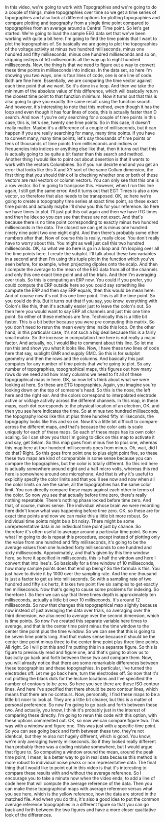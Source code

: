  In this video, we're going to work with Topographies and we're going to do a couple of things, make topographies over time so we get a time series of topographies and also look at different options for plotting topographies and compare plotting and topography from a single time point compared to topographies from an average around a Central Time point. So let's get started. We're going to load the sample EEG data set that we've been working with quite a bit here. I'm going to find the time points that I want to plot the topographies of. So basically we are going to plot the topographies of the voltage activity at minus two hundred milliseconds, minus one hundred and fifty milliseconds, minus one hundred milliseconds and so on, skipping insteps of 50 milliseconds all the way up to eight hundred milliseconds. Now, the thing is that we need to figure out a way to convert these time points in milliseconds into indices. In the data set, so here I'm showing you two ways, one is four lines of code, one is one line of code. Both are fine here. Essentially, we are comparing the time vector against each time point that we want. So it's done in a loop. And then we take the minimum of the absolute value of this difference, which will basically return the closest time point to that function minimum. Now it turns out that this is also going to give you exactly the same result using the function search. And however, it's interesting to note that this method, even though it has the loop and even though it has four lines of code, this is actually faster than D search. And now if you're only searching for a couple of time points in this case, this is, let's see, twenty one time points. So in this case, it doesn't really matter. Maybe it's a difference of a couple of milliseconds, but it can happen if you are really searching for many, many time points. If you have to convert many, many time points, let's say thousands of time points or tens of thousands of time points from milliseconds and indices or frequencies into indices or anything else like that, then it turns out that this is actually going to be quite a bit faster than this search and method. Another thing I would like to point out about desertion is that it wants to work with the vectors Columbines. So if you run decirte end and you get an error that looks like this X and XY sort of the same Collum dimension, the first thing that you should think of is checking whether one or both of these vectors are real vectors or column vectors. You can only see that this one is a row vector. So I'm going to transpose this. However, when I run this line again, I still get the same error. And it turns out that EGT Times is also a row vector, so therefore that also needs to be transposed. OK, so here we're going to create a topography time series at exact time point, so these exact time points and actually maybe I'll show you this for your reference. So here we have times to plot. I'll just put this out again and then we have ITG times and then he idex so you can see that these are not exact. And that's because there is no time point corresponding to exactly minus two hundred milliseconds in the data. The closest we can get is minus one hundred ninety nine point two one eight eight. And then there's probably some other numbers after that. Now of course this is really, really close. You don't really have to worry about this. You might as well just call this two hundred milliseconds. OK, so what we do here is go in a loop and I'm looping over all the time points here. I create the subplot. I'll talk about these two variables in a second and then I'm using this tuple plot in the function which you've seen before, for example, when projecting dipoles onto the scalp. And then I compute the average to the mean of the EEG data from all of the channels and only this one exact time point and all the trials. And then I'm averaging over trials. So this is computing an ERP now. You could if you prefer, you could compute the ERP outside here so you could say something like compute the ERP and then say ERP equals, then this would be mean here. And of course now it's not this one time point. This is all the time point. So you could do this. But it turns out that if you say, you know, everything with Colon's like this, then it's actually easier just to leave the colon's out. So then here you would want to say ERP all channels and just this one time point. So either of these methods are fine. Technically this is a little bit faster. This is a bit better because you were pre computing this matrix. So you don't need to rerun the mean every time inside this loop. On the other hand, in this particular case, it's not such a big deal because this is a fairly small matrix. So the increase in computation time here is not really a major factor. And actually, no, I would like to comment about this line. So let me run this and show you what it looks like. Now, I have these two lines of code here that say, sublight GMR and supply GMC. So this is for subplot geometry and then the rows and the columns. And basically this just computes for any number of time points that we're going to plot. So any number of topographies, topographical maps, this figures out how many rows do we need and how many columns we need to fit all of these topographical maps in here. OK, so now let's think about what we were looking at here. So these are ETG topographies. Again, you imagine you're looking down on the top of someone's head. So this is the nose, the left here and the right ear. And the colors correspond to interpolated electrode active or voltage activity across the different channels. In this map, in these maps, each dot corresponds to the physical location of an electron, OK, and then you see here indicates the time. So at minus two hundred milliseconds, the topography looks like this at plus three hundred fifty milliseconds, the topography looks like this and so on. Now it's a little bit difficult to compare across the different maps, and that's because the color axis is scale uniquely for each of these maps. So each of these maps has its own color scaling. So I can show you that I'm going to click on this map to activate it and say, get Selam. So this map goes from minus five to plus one, whereas this map here at four hundred milliseconds goes from minus. Oh, wait, did I do that? Right. So this goes from point one to plus eight point five, so these these two maps are kind of comparable in some sense because you can compare the topographies, but the color is totally different. So this red here is actually somewhere around eight and a half micro volts, whereas this red here is somewhere around one microphone. And that is why it's useful to explicitly specify the color limits and that you'll see now and now when all the color limits on are the same, all the topographies has the same color limit. You can directly compare these maps against each other in terms of the color. So now you see that actually before time zero, there's really nothing repeatable. There's nothing phase locked before time zero. And that, of course, makes sense. The individual whose brain we were recording here didn't know what was happening before time zero. OK, so these are for exact time points and now we can make this a little bit more robust. So individual time points might be a bit noisy. There might be some unrepresentative data in an individual time point just by chance. So therefore it's often useful to average around a particular time point. So now what I'm going to do is repeat this procedure, except instead of plotting only the value from one hundred and fifty milliseconds, it's going to be the average values from one hundred forty milliseconds to one hundred and sixty milliseconds. Approximately, and that's given by this time window here, so here it specified in milliseconds, this is half the window and here I convert that into Ines's. So basically for a time window of 10 milliseconds, how many sample points does that end up being? So the formula is this. You just have to divide it by 1000 over the sampling rate. And the one thousand is just a factor to get us into milliseconds. So with a sampling rate of two hundred and fifty six hertz, it takes two point five six samples to get exactly ten milliseconds. Now that's going to cause some problems for indexing. So therefore I. So then we can say that three times depth is approximately ten milliseconds, actually a little bit over 10 milliseconds. It's around 12 milliseconds. So now that changes this topographical map slightly because now instead of just averaging the data over trials, so averaging over the third dimension, we also need to average over the second dimension, which is time points. So now I've created this separate variable here times to average, and that is the center time point minus the time window to the center time point plus the time window. So we can see that this is going to be seven time points long. And that makes sense because it should be the center time point minus three to the center time point plus three time points. All right. So I will plot this and I'm putting this in a separate figure. So this is figure to previously read and figure one, and that's going to allow us to basically go back and forth between these two and compare them. Now, you will already notice that there are some remarkable differences between these topographies and these topographies. In particular, I've turned the electrodes off. Let me go back here, turn the electrodes off. So now that it's not plotting the black dots for the lecture locations and I've specified the number of contours to be zero. So here you see there are these ISO contour lines. And here I've specified that there should be zero contour lines, which means that there are no contours. Now, personally, I find these maps to be a little bit nicer to look at. They are a little bit cleaner, but this is a matter of personal preference. So now I'm going to go back and forth between these two. And actually, you know, I think it's probably just in the interest of comparing these directly. I'm going to rerun this code with this option, with these options commented out. OK, so now we can compare figure two. This was with a window and figure one. This was just with a specific time point. So you can see going back and forth between these two, they're not identical, but they're also not hugely different, which is good. You know, we're only averaging twenty milliseconds. So if they looked really different than probably there was a coding mistake somewhere, but I would argue that figure to. So computing a window around the mean, around the peak time point, I mean, is a better way to go in real data because this method is more robust to individual noise peaks or non representative data. The final thing that I would like to point out in this video is that it's interesting to compare these results with and without the average reference. So I encourage you to take a minute now when the video ends, to add a line of code here that will compute the average reference of the data. Then you can make these topographical maps with average reference versus what you see here, which is the yellow reference, how the data are stored in the matched file. And when you do this, it's also a good idea to put the common average reference topographies in a different figure so that you can go back and forth between the two figures and have a more closer qualitative look of the differences.